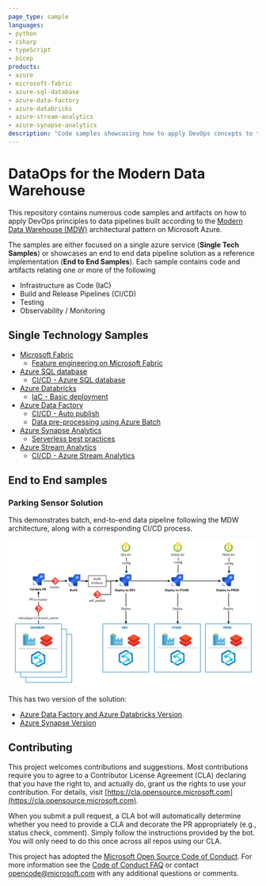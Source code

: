 ```yaml
---
page_type: sample
languages:
- python
- csharp
- typeScript
- bicep
products:
- azure
- microsoft-fabric
- azure-sql-database
- azure-data-factory
- azure-databricks
- azure-stream-analytics
- azure-synapse-analytics
description: "Code samples showcasing how to apply DevOps concepts to the modern data warehouse architecture leveraging different Azure data technologies."
---
```


# DataOps for the Modern Data Warehouse

This repository contains numerous code samples and artifacts on how to apply DevOps principles to data pipelines built according to the [Modern Data Warehouse (MDW)](https://learn.microsoft.com/en-au/azure/architecture/solution-ideas/articles/enterprise-data-warehouse) architectural pattern on Microsoft Azure.

The samples are either focused on a single azure service (**Single Tech Samples**) or showcases an end to end data pipeline solution as a reference implementation (**End to End Samples**). Each sample contains code and artifacts relating one or more of the following

- Infrastructure as Code (IaC)
- Build and Release Pipelines (CI/CD)
- Testing
- Observability / Monitoring

## Single Technology Samples

- [Microsoft Fabric](./single_tech_samples/fabric/README.md)
  - [Feature engineering on Microsoft Fabric](./single_tech_samples/fabric/feature_engineering_on_fabric/README.md)
- [Azure SQL database](./single_tech_samples/azuresql/README.md)
  - [CI/CD - Azure SQL database](./single_tech_samples/azuresql/azuresql_ci_cd/README.md)
- [Azure Databricks](single_tech_samples/databricks/)
  - [IaC - Basic deployment](single_tech_samples/databricks/databricks_ci_cd/README.md)
- [Azure Data Factory](./single_tech_samples/datafactory/README.md)
  - [CI/CD - Auto publish](./single_tech_samples/datafactory/adf_cicd_auto_publish/README.md)
  - [Data pre-processing using Azure Batch](./single_tech_samples/datafactory/adf_data_pre_processing_with_azure_batch/README.md)
- [Azure Synapse Analytics](./single_tech_samples/synapseanalytics/README.md)
  - [Serverless best practices](./single_tech_samples/synapseanalytics/synapse_serverless/README.md)
- [Azure Stream Analytics](./single_tech_samples/streamanalytics/README.md)
  - [CI/CD - Azure Stream Analytics](./single_tech_samples/streamanalytics/streamanalytics_ci_cd/README.md)

## End to End samples

### Parking Sensor Solution

This demonstrates batch, end-to-end data pipeline following the MDW architecture, along with a corresponding CI/CD process.

![Architecture](docs/images/CI_CD_process_simplified.png?raw=true "Architecture")

This has two version of the solution:

- [Azure Data Factory and Azure Databricks Version](e2e_samples/parking_sensors/)
- [Azure Synapse Version](e2e_samples/parking_sensors_synapse/)

## Contributing

This project welcomes contributions and suggestions.  Most contributions require you to agree to a
Contributor License Agreement (CLA) declaring that you have the right to, and actually do, grant us
the rights to use your contribution. For details, visit [https://cla.opensource.microsoft.com](https://cla.opensource.microsoft.com).

When you submit a pull request, a CLA bot will automatically determine whether you need to provide
a CLA and decorate the PR appropriately (e.g., status check, comment). Simply follow the instructions
provided by the bot. You will only need to do this once across all repos using our CLA.

This project has adopted the [Microsoft Open Source Code of Conduct](https://opensource.microsoft.com/codeofconduct/).
For more information see the [Code of Conduct FAQ](https://opensource.microsoft.com/codeofconduct/faq/) or
contact [opencode@microsoft.com](mailto:opencode@microsoft.com) with any additional questions or comments.
